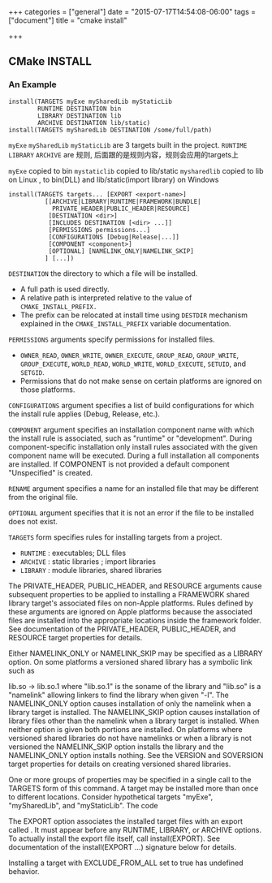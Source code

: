 +++
categories = ["general"]
date = "2015-07-17T14:54:08-06:00"
tags = ["document"]
title = "cmake install"

+++

## CMake INSTALL

### An Example

    install(TARGETS myExe mySharedLib myStaticLib
            RUNTIME DESTINATION bin
            LIBRARY DESTINATION lib
            ARCHIVE DESTINATION lib/static)
    install(TARGETS mySharedLib DESTINATION /some/full/path)

`myExe` `mySharedLib` `myStaticLib` are 3 targets built in the project.
`RUNTIME` `LIBRARY` `ARCHIVE` are 规则, 后面跟的是规则内容，规则会应用的targets上

`myExe` copied to bin
`mystaticlib` copied to lib/static
`mysharedlib` copied to lib on Linux , to bin(DLL) and lib/static(import library) on Windows



    install(TARGETS targets... [EXPORT <export-name>]
              [[ARCHIVE|LIBRARY|RUNTIME|FRAMEWORK|BUNDLE|
                PRIVATE_HEADER|PUBLIC_HEADER|RESOURCE]
               [DESTINATION <dir>]
               [INCLUDES DESTINATION [<dir> ...]]
               [PERMISSIONS permissions...]
               [CONFIGURATIONS [Debug|Release|...]]
               [COMPONENT <component>]
               [OPTIONAL] [NAMELINK_ONLY|NAMELINK_SKIP]
              ] [...])

`DESTINATION` the directory to which a file will be installed.

- A full path is used directly.
- A relative path is interpreted relative to the value of `CMAKE_INSTALL_PREFIX.`
- The prefix can be relocated at install time using `DESTDIR` mechanism explained in the `CMAKE_INSTALL_PREFIX` variable documentation.


`PERMISSIONS` arguments specify permissions for installed files.
- `OWNER_READ`, `OWNER_WRITE`, `OWNER_EXECUTE`, `GROUP_READ`, `GROUP_WRITE`, `GROUP_EXECUTE`, `WORLD_READ`, `WORLD_WRITE`, `WORLD_EXECUTE`, `SETUID`, and `SETGID`.
- Permissions that do not make sense on certain platforms are ignored on those platforms.

`CONFIGURATIONS` argument specifies a list of build configurations for which the install rule applies (Debug, Release, etc.).

`COMPONENT` argument specifies an installation component name with which the install rule is associated, such as "runtime" or "development". During component-specific installation only install rules associated with the given component name will be executed. During a full installation all components are installed. If COMPONENT is not provided a default component "Unspecified" is created.

`RENAME` argument specifies a name for an installed file that may be different from the original file.

`OPTIONAL` argument specifies that it is not an error if the file to be installed does not exist. 

`TARGETS` form specifies rules for installing targets from a project.

- `RUNTIME` : executables; DLL files 
- `ARCHIVE` : static libraries ; import libraries 
- `LIBRARY` : module libraries, shared libraries

The PRIVATE_HEADER, PUBLIC_HEADER, and RESOURCE arguments cause subsequent properties to be applied to installing a FRAMEWORK shared library target's associated files on non-Apple platforms. Rules defined by these arguments are ignored on Apple platforms because the associated files are installed into the appropriate locations inside the framework folder. See documentation of the PRIVATE_HEADER, PUBLIC_HEADER, and RESOURCE target properties for details.

Either NAMELINK_ONLY or NAMELINK_SKIP may be specified as a LIBRARY option. On some platforms a versioned shared library has a symbolic link such as

  lib<name>.so -> lib<name>.so.1
where "lib<name>.so.1" is the soname of the library and "lib<name>.so" is a "namelink" allowing linkers to find the library when given "-l<name>". The NAMELINK_ONLY option causes installation of only the namelink when a library target is installed. The NAMELINK_SKIP option causes installation of library files other than the namelink when a library target is installed. When neither option is given both portions are installed. On platforms where versioned shared libraries do not have namelinks or when a library is not versioned the NAMELINK_SKIP option installs the library and the NAMELINK_ONLY option installs nothing. See the VERSION and SOVERSION target properties for details on creating versioned shared libraries.

One or more groups of properties may be specified in a single call to the TARGETS form of this command. A target may be installed more than once to different locations. Consider hypothetical targets "myExe", "mySharedLib", and "myStaticLib". The code

The EXPORT option associates the installed target files with an export called <export-name>. It must appear before any RUNTIME, LIBRARY, or ARCHIVE options. To actually install the export file itself, call install(EXPORT). See documentation of the install(EXPORT ...) signature below for details.

Installing a target with EXCLUDE_FROM_ALL set to true has undefined behavior.

